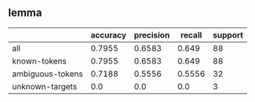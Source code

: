 
## lemma

|                  | accuracy | precision | recall | support |
|------------------|----------|-----------|--------|---------|
| all              | 0.7955   | 0.6583    | 0.649  | 88      |
| known-tokens     | 0.7955   | 0.6583    | 0.649  | 88      |
| ambiguous-tokens | 0.7188   | 0.5556    | 0.5556 | 32      |
| unknown-targets  | 0.0      | 0.0       | 0.0    | 3       |

